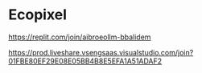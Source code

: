 # Ecopixel

https://replit.com/join/aibroeollm-bbalidem




https://prod.liveshare.vsengsaas.visualstudio.com/join?01FBE80EF29E08E05BB4B8E5EFA1A51ADAF2
